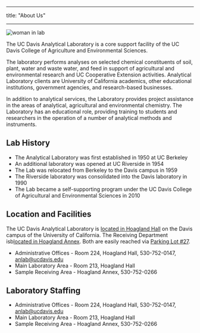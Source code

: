 ﻿---

title: "About Us"

---
<div class="col-8">
<div class="imagewrapper imagewrapper--right">
  <img class="img-respo" src="/media/about_anlab.png" alt="woman in lab">
</div>
<p class="lead">
    The UC Davis Analytical Laboratory is a core support facility of the UC Davis College of Agriculture and Environmental Sciences.
</p>

<p>The laboratory performs analyses on selected chemical constituents of soil, plant, water and waste water, and feed in support of agricultural and environmental research and UC Cooperative Extension activities. Analytical Laboratory clients are University
    of California academics, other educational institutions, government agencies, and research-based businesses.</p>
<p>In addition to analytical services, the Laboratory provides project assistance in the areas of analytical, agricultural and environmental chemistry. The Laboratory has an educational role, providing training to students and researchers in the operation
    of a number of analytical methods and instruments.</p>
<h2>Lab History</h2>
<ul>
    <li>The Analytical Laboratory was first established in 1950 at UC Berkeley</li>
    <li>An additional laboratory was opened at UC Riverside in 1954</li>
    <li>The Lab was relocated from Berkeley to the Davis campus in 1959</li>
    <li>The Riverside laboratory was consolidated into the Davis laboratory in 1990</li>
    <li>The Lab became a self-supporting program under the UC Davis College of Agricultural and Environmental Sciences in 2010</li>
</ul>
<h2>Location and Facilities</h2>
<p>The UC Davis Analytical Laboratory is <a href="http://campusmap.ucdavis.edu/?b=82" target="_blank" title="">located in Hoagland Hall</a> on the Davis campus of the University of California. The Receiving Department isb<a href="http://campusmap.ucdavis.edu/?b=81"target="_blank" title="">located in Hoagland Annex</a>. Both are easily reached via <a href="http://campusmap.ucdavis.edu/?l=67" target="_blank" title="">Parking Lot #27</a>.</p>
<ul><li>Administrative Offices - Room 224, Hoagland Hall, 530-752-0147, <a class="external-link" href="mailto:anlab@ucdavis.edu">anlab@ucdavis.edu</a></li>
<li>Main Laboratory Area - Room 213, Hoagland Hall</li>
<li>Sample Receiving Area - Hoagland Annex, 530-752-0266</li>
</ul>
<h2>Laboratory Staffing</h2>
<ul>
    <li>Administrative Offices - Room 224, Hoagland Hall, 530-752-0147, <a class="external-link" href="mailto:anlab@ucdavis.edu">anlab@ucdavis.edu</a></li>
    <li>Main Laboratory Area - Room 213, Hoagland Hall</li>
    <li>Sample Receiving Area - Hoagland Annex, 530-752-0266</li>
</ul>
</div>
